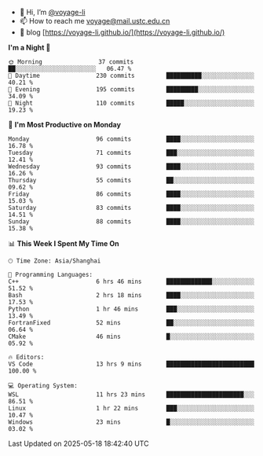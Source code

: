 - 👋 Hi, I’m [@voyage-li](https://github.com/voyage-li/)
- 📫 How to reach me [voyage@mail.ustc.edu.cn](mailto:voyage@mail.ustc.edu.cn)
- 🥤 blog [https://voyage-li.github.io/](https://voyage-li.github.io/)

<!--START_SECTION:waka-->
**I'm a Night 🦉** 

```text
🌞 Morning                37 commits          ██░░░░░░░░░░░░░░░░░░░░░░░   06.47 % 
🌆 Daytime                230 commits         ██████████░░░░░░░░░░░░░░░   40.21 % 
🌃 Evening                195 commits         █████████░░░░░░░░░░░░░░░░   34.09 % 
🌙 Night                  110 commits         █████░░░░░░░░░░░░░░░░░░░░   19.23 % 
```
📅 **I'm Most Productive on Monday** 

```text
Monday                   96 commits          ████░░░░░░░░░░░░░░░░░░░░░   16.78 % 
Tuesday                  71 commits          ███░░░░░░░░░░░░░░░░░░░░░░   12.41 % 
Wednesday                93 commits          ████░░░░░░░░░░░░░░░░░░░░░   16.26 % 
Thursday                 55 commits          ██░░░░░░░░░░░░░░░░░░░░░░░   09.62 % 
Friday                   86 commits          ████░░░░░░░░░░░░░░░░░░░░░   15.03 % 
Saturday                 83 commits          ████░░░░░░░░░░░░░░░░░░░░░   14.51 % 
Sunday                   88 commits          ████░░░░░░░░░░░░░░░░░░░░░   15.38 % 
```


📊 **This Week I Spent My Time On** 

```text
🕑︎ Time Zone: Asia/Shanghai

💬 Programming Languages: 
C++                      6 hrs 46 mins       █████████████░░░░░░░░░░░░   51.52 % 
Bash                     2 hrs 18 mins       ████░░░░░░░░░░░░░░░░░░░░░   17.53 % 
Python                   1 hr 46 mins        ███░░░░░░░░░░░░░░░░░░░░░░   13.49 % 
FortranFixed             52 mins             ██░░░░░░░░░░░░░░░░░░░░░░░   06.64 % 
CMake                    46 mins             █░░░░░░░░░░░░░░░░░░░░░░░░   05.92 % 

🔥 Editors: 
VS Code                  13 hrs 9 mins       █████████████████████████   100.00 % 

💻 Operating System: 
WSL                      11 hrs 23 mins      ██████████████████████░░░   86.51 % 
Linux                    1 hr 22 mins        ███░░░░░░░░░░░░░░░░░░░░░░   10.47 % 
Windows                  23 mins             █░░░░░░░░░░░░░░░░░░░░░░░░   03.02 % 
```


 Last Updated on 2025-05-18 18:42:40 UTC
<!--END_SECTION:waka-->
